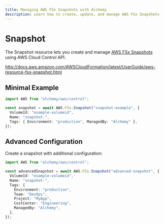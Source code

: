 ```yaml
---
title: Managing AWS FSx Snapshots with Alchemy
description: Learn how to create, update, and manage AWS FSx Snapshots using Alchemy Cloud Control.
---
```


# Snapshot

The Snapshot resource lets you create and manage [AWS FSx Snapshots](https://docs.aws.amazon.com/fsx/latest/userguide/) using AWS Cloud Control API.

http://docs.aws.amazon.com/AWSCloudFormation/latest/UserGuide/aws-resource-fsx-snapshot.html

## Minimal Example

```ts
import AWS from "alchemy/aws/control";

const snapshot = await AWS.FSx.Snapshot("snapshot-example", {
  VolumeId: "example-volumeid",
  Name: "snapshot-",
  Tags: { Environment: "production", ManagedBy: "Alchemy" },
});
```

## Advanced Configuration

Create a snapshot with additional configuration:

```ts
import AWS from "alchemy/aws/control";

const advancedSnapshot = await AWS.FSx.Snapshot("advanced-snapshot", {
  VolumeId: "example-volumeid",
  Name: "snapshot-",
  Tags: {
    Environment: "production",
    Team: "DevOps",
    Project: "MyApp",
    CostCenter: "Engineering",
    ManagedBy: "Alchemy",
  },
});
```


